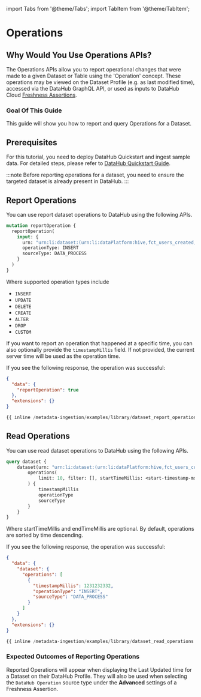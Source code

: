 import Tabs from '@theme/Tabs';
import TabItem from '@theme/TabItem';

# Operations

## Why Would You Use Operations APIs?

The Operations APIs allow you to report operational changes that were made to a given Dataset or Table using the 'Operation' concept.
These operations may be viewed on the Dataset Profile (e.g. as last modified time), accessed via the DataHub GraphQL API, or
used as inputs to DataHub Cloud [Freshness Assertions](/docs/managed-datahub/observe/freshness-assertions.md).

### Goal Of This Guide

This guide will show you how to report and query Operations for a Dataset.

## Prerequisites

For this tutorial, you need to deploy DataHub Quickstart and ingest sample data.
For detailed steps, please refer to [DataHub Quickstart Guide](/docs/quickstart.md).

:::note
Before reporting operations for a dataset, you need to ensure the targeted dataset is already present in DataHub.
:::

## Report Operations

You can use report dataset operations to DataHub using the following APIs.

<Tabs>
<TabItem value="graphql" label="GraphQL" default>

```graphql
mutation reportOperation {
  reportOperation(
    input: {
      urn: "urn:li:dataset:(urn:li:dataPlatform:hive,fct_users_created,PROD)"
      operationType: INSERT
      sourceType: DATA_PROCESS
    }
  )
}
```

Where supported operation types include

- `INSERT`
- `UPDATE`
- `DELETE`
- `CREATE`
- `ALTER`
- `DROP`
- `CUSTOM`

If you want to report an operation that happened at a specific time, you can also optionally provide
the `timestampMillis` field. If not provided, the current server time will be used as the operation time.

If you see the following response, the operation was successful:

```json
{
  "data": {
    "reportOperation": true
  },
  "extensions": {}
}
```

</TabItem>

<TabItem value="python" label="Python">

```python
{{ inline /metadata-ingestion/examples/library/dataset_report_operation.py show_path_as_comment }}
```

</TabItem>
</Tabs>

## Read Operations

You can use read dataset operations to DataHub using the following APIs.

<Tabs>
<TabItem value="graphql" label="GraphQL" default>

```graphql
query dataset {
    dataset(urn: "urn:li:dataset:(urn:li:dataPlatform:hive,fct_users_created,PROD)") {
        operations(
            limit: 10, filter: [], startTimeMillis: <start-timestamp-ms>, endTimeMillis: <end-timestamp-ms>
        ) {
            timestampMillis
            operationType
            sourceType
        }
    }
}
```

Where startTimeMillis and endTimeMillis are optional. By default, operations are sorted by time descending.

If you see the following response, the operation was successful:

```json
{
  "data": {
    "dataset": {
      "operations": [
        {
          "timestampMillis": 1231232332,
          "operationType": "INSERT",
          "sourceType": "DATA_PROCESS"
        }
      ]
    }
  },
  "extensions": {}
}
```

</TabItem>

<TabItem value="python" label="Python">

```python
{{ inline /metadata-ingestion/examples/library/dataset_read_operations.py show_path_as_comment }}
```

</TabItem>
</Tabs>

### Expected Outcomes of Reporting Operations

Reported Operations will appear when displaying the Last Updated time for a Dataset on their DataHub Profile.
They will also be used when selecting the `DataHub Operation` source type under the **Advanced** settings of a Freshness
Assertion.
